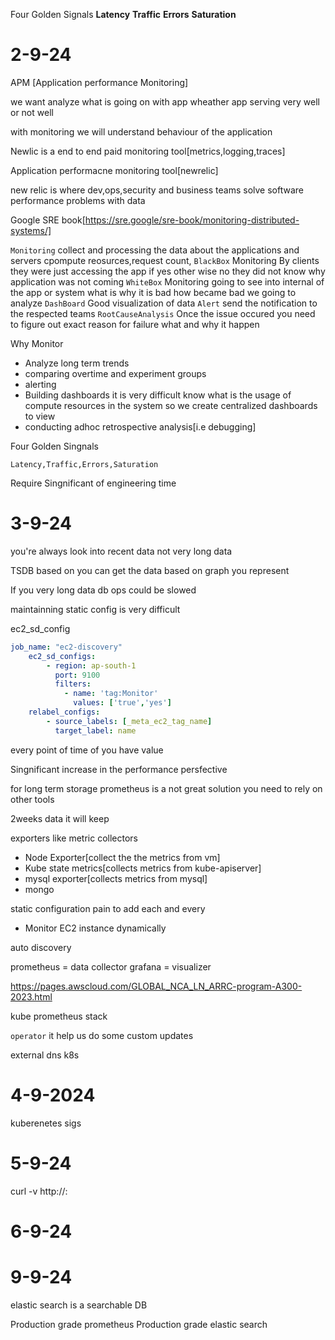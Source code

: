 Four Golden Signals **Latency** **Traffic** **Errors** **Saturation**
 
# 2-9-24

APM [Application performance Monitoring]

we want analyze what is going on with app wheather app serving very well or not well

with monitoring we will understand behaviour of the application

Newlic is a end to end paid monitoring tool[metrics,logging,traces]

Application performacne monitoring tool[newrelic]

new relic is where dev,ops,security and business teams solve software performance problems with data

Google SRE book[https://sre.google/sre-book/monitoring-distributed-systems/]

`Monitoring` collect and processing the data about the applications and servers cpompute reosurces,request count,
`BlackBox` Monitoring By clients they were just accessing the app if yes other wise no they did not know why application was not coming
`WhiteBox` Monitoring going to see into internal of the app or system what is why it is bad how became bad we going to analyze
`DashBoard` Good visualization of data
`Alert` send the notification to the respected teams
`RootCauseAnalysis` Once the issue occured you need to figure out exact reason for failure what and why it happen

Why Monitor
- Analyze long term trends
- comparing overtime and experiment groups
- alerting
- Building dashboards it is very difficult know what is the usage of compute resources in the system so we create centralized dashboards to view
- conducting adhoc retrospective analysis[i.e debugging]

Four Golden Singnals

`Latency,Traffic,Errors,Saturation`

Require Singnificant of engineering time

# 3-9-24
you're always look into recent data not  very long data

TSDB based on you can get the data based on graph you represent

If you very long data db ops could be slowed

maintainning static config is very difficult

ec2_sd_config

```yaml
job_name: "ec2-discovery"
    ec2_sd_configs:
        - region: ap-south-1
          port: 9100
          filters:
            - name: 'tag:Monitor'
              values: ['true','yes']
    relabel_configs:
        - source_labels: [_meta_ec2_tag_name]
          target_label: name
```
every point of time of you have value

Singnificant increase in the performance persfective

for long term storage prometheus is a not great solution you need to rely on other tools

2weeks data it will keep

exporters like metric collectors

- Node Exporter[collect the the metrics from vm]
- Kube state metrics[collects metrics from kube-apiserver]
- mysql exporter[collects metrics from mysql]
- mongo

static configuration pain to add each and every 
- Monitor EC2 instance dynamically

auto discovery

prometheus = data collector
grafana = visualizer

https://pages.awscloud.com/GLOBAL_NCA_LN_ARRC-program-A300-2023.html

kube prometheus stack

`operator` it help us do some custom updates 

external dns k8s 

# 4-9-2024

kuberenetes sigs

# 5-9-24

curl -v http://<ip>:<port>

# 6-9-24

# 9-9-24

elastic search is a searchable DB

Production grade prometheus
Production grade elastic search

